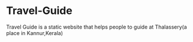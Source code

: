 # Travel-Guide
Travel Guide is a static website that helps people to guide at Thalassery(a place in Kannur,Kerala)

